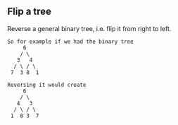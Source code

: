 ## Flip a tree
   Reverse a general binary tree, i.e. flip it from right to left.
```
So for example if we had the binary tree
     6
    / \
   3   4
  / \ / \  
 7  3 8  1
 
Reversing it would create
     6
    / \
   4   3
  / \ / \
 1  8 3  7
 
```